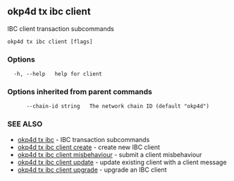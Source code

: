 ## okp4d tx ibc client

IBC client transaction subcommands

```
okp4d tx ibc client [flags]
```

### Options

```
  -h, --help   help for client
```

### Options inherited from parent commands

```
      --chain-id string   The network chain ID (default "okp4d")
```

### SEE ALSO

* [okp4d tx ibc](okp4d_tx_ibc.md)	 - IBC transaction subcommands
* [okp4d tx ibc client create](okp4d_tx_ibc_client_create.md)	 - create new IBC client
* [okp4d tx ibc client misbehaviour](okp4d_tx_ibc_client_misbehaviour.md)	 - submit a client misbehaviour
* [okp4d tx ibc client update](okp4d_tx_ibc_client_update.md)	 - update existing client with a client message
* [okp4d tx ibc client upgrade](okp4d_tx_ibc_client_upgrade.md)	 - upgrade an IBC client
